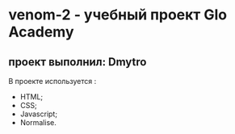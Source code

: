 # venom-2 - учебный проект Glo Academy
## проект выполнил: Dmytro
В проекте используется :
- HTML;
- CSS;
- Javascript;
- Normalise.
